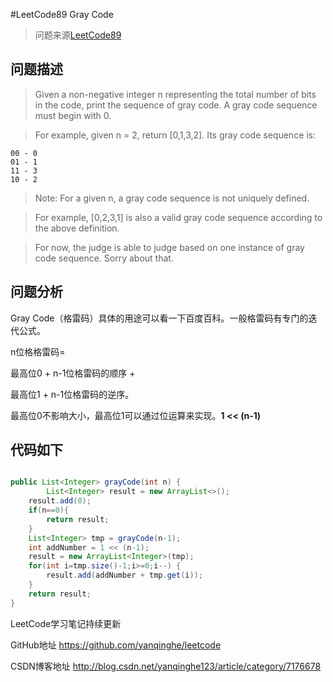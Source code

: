 #LeetCode89 Gray Code

> 问题来源[LeetCode89](https://leetcode.com/problems/gray-code/description/)

## 问题描述

>Given a non-negative integer n representing the total number of bits in the code, print the sequence of gray code. A gray code sequence must begin with 0.

>For example, given n = 2, return [0,1,3,2]. Its gray code sequence is:
```
00 - 0
01 - 1
11 - 3
10 - 2

```
>Note:
For a given n, a gray code sequence is not uniquely defined.

>For example, [0,2,3,1] is also a valid gray code sequence according to the above definition.

>For now, the judge is able to judge based on one instance of gray code sequence. Sorry about that.

## 问题分析

Gray Code（格雷码）具体的用途可以看一下百度百科。一般格雷码有专门的迭代公式。

n位格格雷码=

最高位0 + n-1位格雷码的顺序 +

最高位1 + n-1位格雷码的逆序。

最高位0不影响大小，最高位1可以通过位运算来实现。**1 << (n-1)**

## 代码如下


``` java

public List<Integer> grayCode(int n) {
        List<Integer> result = new ArrayList<>();
    result.add(0);
    if(n==0){
        return result;
    }
    List<Integer> tmp = grayCode(n-1);
    int addNumber = 1 << (n-1);
    result = new ArrayList<Integer>(tmp);
    for(int i=tmp.size()-1;i>=0;i--) {
        result.add(addNumber + tmp.get(i));
    }
    return result;
}
```

LeetCode学习笔记持续更新

GitHub地址 https://github.com/yanqinghe/leetcode

CSDN博客地址 http://blog.csdn.net/yanqinghe123/article/category/7176678
